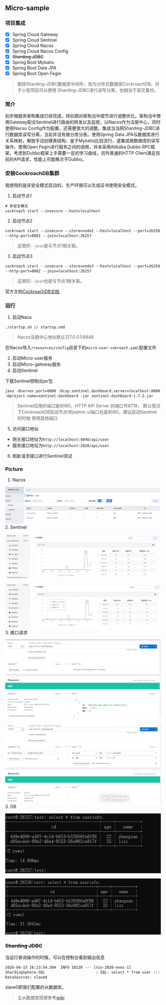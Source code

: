 ## Micro-sample

### 项目集成
- [x] Spring Cloud Gateway
- [x] Spring Cloud Sentinel
- [x] Spring Cloud Nacos
- [x] Spring Cloud Nacos Config
- [x] ~~Sharding JDBC~~
- [x] Spring Boot Mybatis
- [x] Spring Boot Data JPA
- [x] Spring Boot Open Fegin
> 删除Sharding-JDBC数据库中间件，改为分布式数据库CockroachDB。对于小型项目可以使用
> Sharding-JDBC进行读写分离，也相当于容灾备份。

### 简介
初步微服务架构集成已经完成，待后期对架构当中细节进行调整优化。架构当中使用Gateway配合Sentinel进行路由的转发以及监控，以Nacos作为注册中心，同时使用Nacso Config作为配置，还需要很大的调整。集成当当网Sharding-JDBC进行数据库读写分离，当前并没有做分库分表。使用Spring Data JPA与数据库进行关系映射，解放手动创建表结构，鉴于Mybatis比较流行，遂集成做数据库的读写操作。使用Open Fegin进行服务之间的调用，并未采用Alibaba Dubbo RPC框架，考虑到Dubbo框架上手需要一定的学习曲线，另外普通的HTTP Client满足目前的API请求，性能上可能略次于Dubbo。
### 安装CockroachDB集群
我使用的是非安全模式启动的，生产环境可以生成证书使用安全模式。

1. 启动节点1
```
# 非安全模式
cockroach start --insecure --host=localhost
```
2. 启动节点2
```
cockroach start --insecure --store=node2 --host=localhost --port=26258 --http-port=8081 --join=localhost:26257
```
> 这里的`--join`是与节点1相关联。
3. 启动节点3
```
cockroach start --insecure --store=node3 --host=localhost --port=26259 --http-port=8082 --join=localhost:26257
```
> 这里的`--join`也是与节点1相关联。

官方文档[CockroachDB文档](http://doc.cockroachchina.baidu.com/#quick-start/start-a-local-cluster/from-binary/)
### 运行
1. 启动Naos
```
./startup.sh // startup.cmd
```
>Nacos注册中心地址默认127.0.0.1:8848 

在Nacos导入`/resources/config`目录下的`micro-user-cokroach.yaml`配置文件

2. 启动Micro-user服务
3. 启动Micro-gateway服务
4. 启动Sentinel

下载Sentinel控制台jar包

```
java -Dserver.port=8080 -Dcsp.sentinel.dashboard.server=localhost:8080 -Dproject.name=sentinel-dashboard -jar sentinel-dashboard-1.7.2.jar
```
> Sentinel应用的端口是8080，HTTP API Server 的端口号8719，
> 默认情况下CockroachDB启动节点1的admin ui端口也是8080，建议启动Sentinel的时候
> 使用其他端口

5. 访问接口地址
- 网关接口地址为`http://localhost:4040/api/user`
- 服务接口地址为`http://localhost:2020/api/user`

6. 刷新请求接口进行Sentinel测试
### Picture
1. Nacos

![nacos](./doc/image/nacos-1.png)
2. Sentinel

![sentinel](./doc/image/sentinel-1.png)

![sentinel](./doc/image/sentinel-2.png)
3. 接口请求

![api-1](./doc/image/api-1.png)

![api-2](./doc/image/api-2.png)
3. DB

![db-1](./doc/image/db-1.png)

![db-2](./doc/image/db-2.png)
### ~~Sharding JDBC~~
当运行查询操作的时候，可以在控制台看到输出信息
```
2020-04-15 16:23:54.304  INFO 10220 --- [nio-2020-exec-1] ShardingSphere-SQL                       : SQL: select * from user ::: DataSources: slave0
```
slave0即我们配置的从数据库。

> 主从数据库搭建参考[wiki](https://github.com/DonyWan/micro-example/wiki/%E6%90%AD%E5%BB%BAmysql%E6%95%B0%E6%8D%AE%E5%BA%93%E4%B8%BB%E4%BB%8E%E5%A4%8D%E5%88%B6)